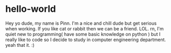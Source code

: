# hello-world

Hey yo dude, my name is Pinn. I'm a nice and chill dude but get serious when working.
If you like cat or rabbit then we can be a friend. LOL.
rn, I'm quiet new to programming( have some basic knowledge on python ) but I really like to code
so I decide to study in computer engineering department. yeah that it. :)
